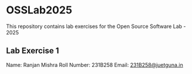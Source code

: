 # OSSLab2025
This repository contains lab exercises for the Open Source Software Lab - 2025
## Lab Exercise 1
Name: Ranjan Mishra
Roll Number: 231B258
Email: 231B258@juetguna.in
<Solution code to part F>
